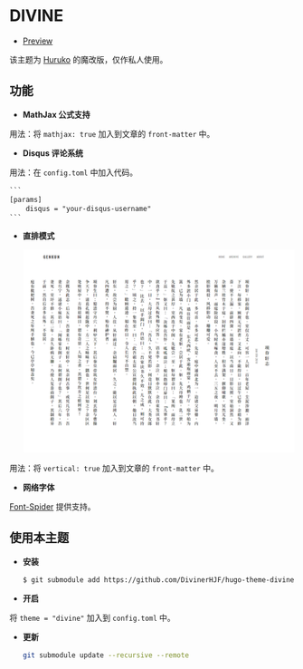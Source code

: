 # DIVINE

- [Preview](https://www.divinerhjf.com)

该主题为 [Huruko](https://github.com/GenkunAbe/hugo-theme-hiruko/) 的魔改版，仅作私人使用。

## 功能

- **MathJax 公式支持**

用法：将 `mathjax: true` 加入到文章的 `front-matter` 中。

- **Disqus 评论系统**

用法：在 `config.toml` 中加入代码。

    ```
    [params]
        disqus = "your-disqus-username"
    ```

- **直排模式**

    ![](images/vertical.png)

用法：将 `vertical: true` 加入到文章的 `front-matter` 中。

- **网络字体**

[Font-Spider](https://github.com/aui/font-spider) 提供支持。

## 使用本主题

- **安装**

    ``` bash
    $ git submodule add https://github.com/DivinerHJF/hugo-theme-divine.git themes/divine
    ```

- **开启**

将 `theme = "divine"` 加入到 `config.toml` 中。

- **更新**

    ``` bash
    git submodule update --recursive --remote
    ```
